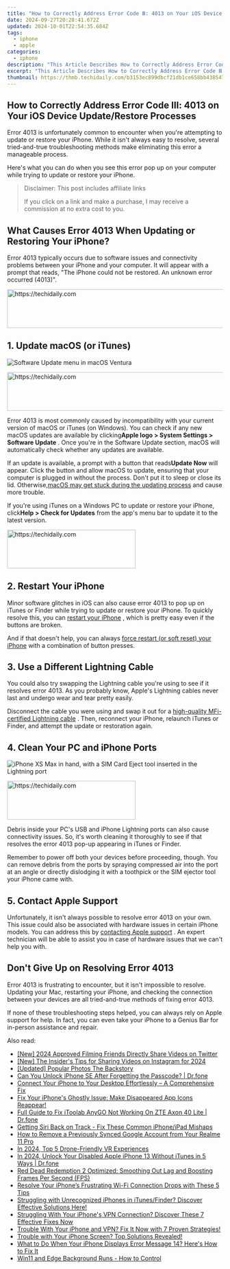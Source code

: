```yaml
---
title: "How to Correctly Address Error Code Ⅲ: 4013 on Your iOS Device Update/Restore Processes"
date: 2024-09-27T20:28:41.672Z
updated: 2024-10-01T22:54:35.684Z
tags:
  - iphone
  - apple
categories:
  - iphone
description: "This Article Describes How to Correctly Address Error Code Ⅲ: 4013 on Your iOS Device Update/Restore Processes"
excerpt: "This Article Describes How to Correctly Address Error Code Ⅲ: 4013 on Your iOS Device Update/Restore Processes"
thumbnail: https://thmb.techidaily.com/b3153ec899dbcf21db1ce658bb4385472e45719d12072245775003aa8fbb377c.jpg
---
```


## How to Correctly Address Error Code Ⅲ: 4013 on Your iOS Device Update/Restore Processes

 Error 4013 is unfortunately common to encounter when you're attempting to update or restore your iPhone. While it isn't always easy to resolve, several tried-and-true troubleshooting methods make eliminating this error a manageable process.

 Here's what you can do when you see this error pop up on your computer while trying to update or restore your iPhone.

>  Disclaimer: This post includes affiliate links
>
>  If you click on a link and make a purchase, I may receive a commission at no extra cost to you.
>

## What Causes Error 4013 When Updating or Restoring Your iPhone?

 Error 4013 typically occurs due to software issues and connectivity problems between your iPhone and your computer. It will appear with a prompt that reads, "The iPhone could not be restored. An unknown error occurred (4013)".

<!-- affiliate ads begin -->
<a href="https://ephamedtechinc.pxf.io/c/5597632/2137214/26400" target="_top" id="2137214">
  <img src="//a.impactradius-go.com/display-ad/26400-2137214" border="0" alt="https://techidaily.com" width="728" height="90"/>
</a>
<img height="0" width="0" src="https://ephamedtechinc.pxf.io/i/5597632/2137214/26400" style="position:absolute;visibility:hidden;" border="0" />
<!-- affiliate ads end -->

## 1\. Update macOS (or iTunes)

![Software Update menu in macOS Ventura](https://static1.makeuseofimages.com/wordpress/wp-content/uploads/2023/04/software-update-menu-in-macos-ventura.jpg)

<!-- affiliate ads begin -->
<a href="https://appsumo.8odi.net/c/5597632/2052060/7443" target="_top" id="2052060">
  <img src="//a.impactradius-go.com/display-ad/7443-2052060" border="0" alt="https://techidaily.com" width="728" height="90"/>
</a>
<img height="0" width="0" src="https://appsumo.8odi.net/i/5597632/2052060/7443" style="position:absolute;visibility:hidden;" border="0" />
<!-- affiliate ads end -->

 Error 4013 is most commonly caused by incompatibility with your current version of macOS or iTunes (on Windows). You can check if any new macOS updates are available by clicking**Apple logo > System Settings > Software Update** . Once you're in the Software Update section, macOS will automatically check whether any updates are available.

 If an update is available, a prompt with a button that reads**Update Now** will appear. Click the button and allow macOS to update, ensuring that your computer is plugged in without the process. Don't put it to sleep or close its lid. Otherwise,[macOS may get stuck during the updating process](https://www.makeuseof.com/how-to-fix-macos-update-stuck/) and cause more trouble.

 If you're using iTunes on a Windows PC to update or restore your iPhone, click**Help > Check for Updates** from the app's menu bar to update it to the latest version.

<!-- affiliate ads begin -->
<a href="https://wigfever.sjv.io/c/5597632/2005183/22899" target="_top" id="2005183">
  <img src="//a.impactradius-go.com/display-ad/22899-2005183" border="0" alt="https://techidaily.com" width="300" height="90"/>
</a>
<img height="0" width="0" src="https://wigfever.sjv.io/i/5597632/2005183/22899" style="position:absolute;visibility:hidden;" border="0" />
<!-- affiliate ads end -->

## 2\. Restart Your iPhone

 Minor software glitches in iOS can also cause error 4013 to pop up on iTunes or Finder while trying to update or restore your iPhone. To quickly resolve this, you can [restart your iPhone](http://www.makeuseof.com/how-to-restart-any-iphone-even-if-the-buttons-are-broken/) , which is pretty easy even if the buttons are broken.

 And if that doesn't help, you can always [force restart (or soft reset) your iPhone](http://www.makeuseof.com/iphone-soft-reset/) with a combination of button presses.

## 3\. Use a Different Lightning Cable

 You could also try swapping the Lightning cable you're using to see if it resolves error 4013\. As you probably know, Apple's Lightning cables never last and undergo wear and tear pretty easily.

 Disconnect the cable you were using and swap it out for a [high-quality MFi-certified Lightning cable](https://www.makeuseof.com/tag/5-great-lightning-cables-charge-iphone-ipad/) . Then, reconnect your iPhone, relaunch iTunes or Finder, and attempt the update or restoration again.

## 4\. Clean Your PC and iPhone Ports

![iPhone XS Max in hand, with a SIM Card Eject tool inserted in the Lightning port](https://static1.makeuseofimages.com/wordpress/wp-content/uploads/2023/07/apple-iphone-xs-max-lightning-port-sim-card-eject-tool.JPG)

<!-- affiliate ads begin -->
<a href="https://25home.pxf.io/c/5597632/2148644/16836" target="_top" id="2148644">
  <img src="//a.impactradius-go.com/display-ad/16836-2148644" border="0" alt="https://techidaily.com" width="300" height="90"/>
</a>
<img height="0" width="0" src="https://25home.pxf.io/i/5597632/2148644/16836" style="position:absolute;visibility:hidden;" border="0" />
<!-- affiliate ads end -->

 Debris inside your PC's USB and iPhone Lightning ports can also cause connectivity issues. So, it's worth cleaning it thoroughly to see if that resolves the error 4013 pop-up appearing in iTunes or Finder.

 Remember to power off both your devices before proceeding, though. You can remove debris from the ports by spraying compressed air into the port at an angle or directly dislodging it with a toothpick or the SIM ejector tool your iPhone came with.

## 5\. Contact Apple Support

 Unfortunately, it isn't always possible to resolve error 4013 on your own. This issue could also be associated with hardware issues in certain iPhone models. You can address this by [contacting Apple support](https://www.makeuseof.com/how-to-get-iphone-support-apple-support-app/) . An expert technician will be able to assist you in case of hardware issues that we can't help you with.

## Don't Give Up on Resolving Error 4013

 Error 4013 is frustrating to encounter, but it isn't impossible to resolve. Updating your Mac, restarting your iPhone, and checking the connection between your devices are all tried-and-true methods of fixing error 4013.

 If none of these troubleshooting steps helped, you can always rely on Apple support for help. In fact, you can even take your iPhone to a Genius Bar for in-person assistance and repair.

<ins class="adsbygoogle"
     style="display:block"
     data-ad-format="autorelaxed"
     data-ad-client="ca-pub-7571918770474297"
     data-ad-slot="1223367746"></ins>

<ins class="adsbygoogle"
     style="display:block"
     data-ad-client="ca-pub-7571918770474297"
     data-ad-slot="8358498916"
     data-ad-format="auto"
     data-full-width-responsive="true"></ins>

<span class="atpl-alsoreadstyle">Also read:</span>
<div><ul>
<li><a href="https://twitter-videos.techidaily.com/new-2024-approved-filming-friends-directly-share-videos-on-twitter/"><u>[New] 2024 Approved Filming Friends Directly Share Videos on Twitter</u></a></li>
<li><a href="https://facebook-video-files.techidaily.com/new-the-insiders-tips-for-sharing-videos-on-instagram-for-2024/"><u>[New] The Insider's Tips for Sharing Videos on Instagram for 2024</u></a></li>
<li><a href="https://fox-links.techidaily.com/updated-popular-photos-the-backstory/"><u>[Updated] Popular Photos The Backstory</u></a></li>
<li><a href="https://iphone-unlock.techidaily.com/can-you-unlock-iphone-se-after-forgetting-the-passcode-drfone-by-drfone-ios/"><u>Can You Unlock iPhone SE After Forgetting the Passcode? | Dr.fone</u></a></li>
<li><a href="https://fox-that.techidaily.com/1721474866935-connect-your-iphone-to-your-desktop-effortlessly-a-comprehensive-fix/"><u>Connect Your iPhone to Your Desktop Effortlessly – A Comprehensive Fix</u></a></li>
<li><a href="https://fox-that.techidaily.com/1721457667276-fix-your-iphones-ghostly-issue-make-disappeared-app-icons-reappear/"><u>Fix Your iPhone's Ghostly Issue: Make Disappeared App Icons Reappear!</u></a></li>
<li><a href="https://fake-location.techidaily.com/full-guide-to-fix-itoolab-anygo-not-working-on-zte-axon-40-lite-drfone-by-drfone-virtual-android/"><u>Full Guide to Fix iToolab AnyGO Not Working On ZTE Axon 40 Lite | Dr.fone</u></a></li>
<li><a href="https://fox-that.techidaily.com/1721470180715-getting-siri-back-on-track-fix-these-common-iphoneipad-mishaps/"><u>Getting Siri Back on Track - Fix These Common iPhone/iPad Mishaps</u></a></li>
<li><a href="https://easy-unlock-android.techidaily.com/how-to-remove-a-previously-synced-google-account-from-your-realme-11-pro-by-drfone-android/"><u>How to Remove a Previously Synced Google Account from Your Realme 11 Pro</u></a></li>
<li><a href="https://some-guidance.techidaily.com/in-2024-top-5-drone-friendly-vr-experiences/"><u>In 2024, Top 5 Drone-Friendly VR Experiences</u></a></li>
<li><a href="https://iphone-unlock.techidaily.com/in-2024-unlock-your-disabled-apple-iphone-13-without-itunes-in-5-ways-drfone-by-drfone-ios/"><u>In 2024, Unlock Your Disabled Apple iPhone 13 Without iTunes in 5 Ways | Dr.fone</u></a></li>
<li><a href="https://win-blog.techidaily.com/red-dead-redemption-2-optimized-smoothing-out-lag-and-boosting-frames-per-second-fps/"><u>Red Dead Redemption 2 Optimized: Smoothing Out Lag and Boosting Frames Per Second (FPS)</u></a></li>
<li><a href="https://fox-that.techidaily.com/1721470904641-resolve-your-iphones-frustrating-wi-fi-connection-drops-with-these-5-tips/"><u>Resolve Your iPhone’s Frustrating Wi-Fi Connection Drops with These 5 Tips</u></a></li>
<li><a href="https://fox-that.techidaily.com/1721471825106-struggling-with-unrecognized-iphones-in-itunesfinder-discover-effective-solutions-here/"><u>Struggling with Unrecognized iPhones in iTunes/Finder? Discover Effective Solutions Here!</u></a></li>
<li><a href="https://fox-that.techidaily.com/1721470364104-struggling-with-your-iphones-vpn-connection-discover-these-7-effective-fixes-now/"><u>Struggling With Your iPhone's VPN Connection? Discover These 7 Effective Fixes Now</u></a></li>
<li><a href="https://fox-that.techidaily.com/1721464049347-trouble-with-your-iphone-and-vpn-fix-it-now-with-7-proven-strategies/"><u>Trouble With Your iPhone and VPN? Fix It Now with 7 Proven Strategies!</u></a></li>
<li><a href="https://fox-that.techidaily.com/1721475806609-trouble-with-your-iphone-screen-top-solutions-revealed/"><u>Trouble with Your iPhone Screen? Top Solutions Revealed!</u></a></li>
<li><a href="https://fox-that.techidaily.com/1721461392889-what-to-do-when-your-iphone-displays-error-message-14-heres-how-to-fix-it/"><u>What to Do When Your iPhone Displays Error Message 14? Here's How to Fix It</u></a></li>
<li><a href="https://windows11.techidaily.com/win11-and-edge-background-runs-how-to-control/"><u>Win11 and Edge Background Runs - How to Control</u></a></li>
</ul></div>

